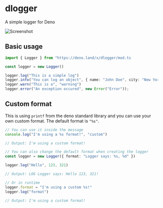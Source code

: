 # dlogger
A simple logger for Deno

![Screenshot](https://i.imgur.com/Br7dD5D.png)

## Basic usage

```ts
import { Logger } from "https://deno.land/x/dlogger/mod.ts

const logger = new Logger()

logger.log("This is a simple log")
logger.info("You can log an object", { name: "John Doe", city: "New York" });
logger.warn("This is a", "warning")
logger.error("An exception occured", new Error("Error"));
```

## Custom format
This is using `printf` from the deno standard library and you can use your own custom format.
The default format is `"%s"`.

```ts
// You can use it inside the message
console.log("I'm using a %s format!", "custom")

// Output: I'm using a custom format!
```

```ts
// You can also change the default format when creating the logger
const logger = new Logger({ format: "Logger says: %s, %d" })

logger.log("Hello", 123, 321)

// Output: LOG Logger says: Hello 123, 321!

// Or in runtime
logger.format = "I'm using a custom %s!"
logger.log("format")

// Output: I'm using a custom format!
```
